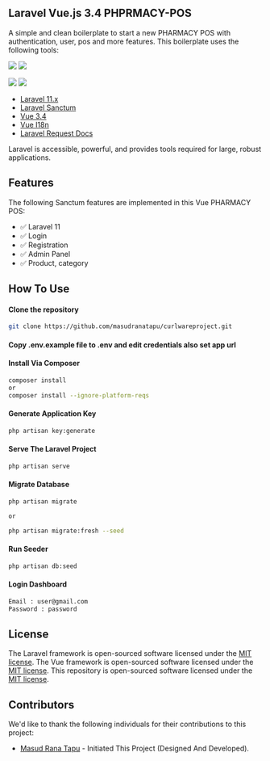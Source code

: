 ## Laravel Vue.js 3.4 PHPRMACY-POS

A simple and clean boilerplate to start a new PHARMACY POS with authentication, user, pos and more features. This boilerplate uses the following tools:

[![](https://img.shields.io/badge/vue.js-v3.4-04C690.svg)](https://vuejs.org)
[![](https://img.shields.io/badge/Laravel-v11.0.4-ff2e21.svg)](https://laravel.com)

[![](https://img.shields.io/badge/axios-v1.6.4-5A29E4.svg)](https://axios-http.com)
[![](https://img.shields.io/badge/vite-v5-646cff.svg)](https://vitejs.dev)

-   [Laravel 11.x](https://github.com/laravel/laravel)
-   [Laravel Sanctum](https://laravel.com/docs/10.x/sanctum)
-   [Vue 3.4](https://github.com/vuejs/vue)
-   [Vue I18n](https://vue-i18n.intlify.dev)
-   [Laravel Request Docs](https://github.com/rakutentech/laravel-request-docs)

Laravel is accessible, powerful, and provides tools required for large, robust applications.

## Features

The following Sanctum features are implemented in this Vue PHARMACY POS:

-   ✅ Laravel 11
-   ✅ Login
-   ✅ Registration
-   ✅ Admin Panel
-   ✅ Product, category

## How To Use

#### Clone the repository

```bash
git clone https://github.com/masudranatapu/curlwareproject.git
```

#### Copy .env.example file to .env and edit credentials also set app url

#### Install Via Composer

```bash
composer install
or
composer install --ignore-platform-reqs
```

#### Generate Application Key

```bash
php artisan key:generate
```
#### Serve The Laravel Project

```bash
php artisan serve
```
#### Migrate Database

```bash
php artisan migrate

or

php artisan migrate:fresh --seed
```

#### Run Seeder

```bash
php artisan db:seed
```

#### Login Dashboard

```bash
Email : user@gmail.com
Password : password
```

## License

The Laravel framework is open-sourced software licensed under the [MIT license](https://opensource.org/licenses/MIT).
The Vue framework is open-sourced software licensed under the [MIT license](https://opensource.org/licenses/MIT).
This repository is open-sourced software licensed under the [MIT license](https://opensource.org/licenses/MIT).

## Contributors

We'd like to thank the following individuals for their contributions to this project:

-   [Masud Rana Tapu](https://github.com/masudranatapu) -  Initiated This Project (Designed And Developed).

